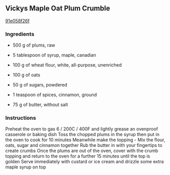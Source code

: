 ## Vickys Maple Oat Plum Crumble

[91e058f26f](https://cookpad.com/us/recipes/358208-vickys-maple-oat-plum-crumble)

### Ingredients

 - 500 g of plums, raw

 - 5 tablespoon of syrup, maple, canadian

 - 100 g of wheat flour, white, all-purpose, unenriched

 - 100 g of oats

 - 50 g of sugars, powdered

 - 1 teaspoon of spices, cinnamon, ground

 - 75 g of butter, without salt

### Instructions

Preheat the oven to gas 6 / 200C / 400F and lightly grease an ovenproof casserole or baking dish Toss the chopped plums in the syrup then put in the oven to cook for 10 minutes Meanwhile make the topping - Mix the flour, oats, sugar and cinnamon together Rub the butter in with your fingertips to create crumbs Once the plums are out of the oven, cover with the crumb topping and return to the oven for a further 15 minutes until the top is golden Serve immediately with custard or ice cream and drizzle some extra maple syrup on top